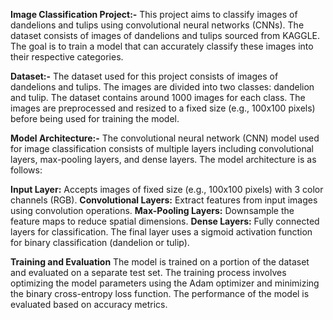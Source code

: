 **Image Classification Project:-**
This project aims to classify images of dandelions and tulips using convolutional neural networks (CNNs). The dataset consists of images of dandelions and tulips sourced from KAGGLE.
The goal is to train a model that can accurately classify these images into their respective categories.

**Dataset:-**
The dataset used for this project consists of images of dandelions and tulips. The images are divided into two classes: dandelion and tulip. The dataset contains around 1000 images for each class.
The images are preprocessed and resized to a fixed size (e.g., 100x100 pixels) before being used for training the model.

**Model Architecture:-**
The convolutional neural network (CNN) model used for image classification consists of multiple layers including convolutional layers, max-pooling layers, and dense layers. The model architecture is as follows:

**Input Layer:** Accepts images of fixed size (e.g., 100x100 pixels) with 3 color channels (RGB).
**Convolutional Layers:** Extract features from input images using convolution operations.
**Max-Pooling Layers:** Downsample the feature maps to reduce spatial dimensions.
**Dense Layers:** Fully connected layers for classification.
The final layer uses a sigmoid activation function for binary classification (dandelion or tulip).

**Training and Evaluation**
The model is trained on a portion of the dataset and evaluated on a separate test set. The training process involves optimizing the model parameters using the Adam optimizer and minimizing the binary cross-entropy loss function.
The performance of the model is evaluated based on accuracy metrics.
